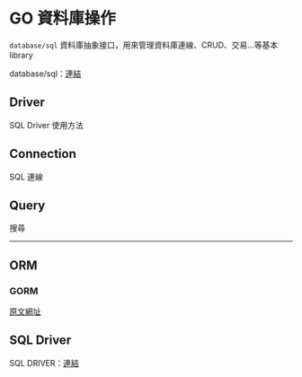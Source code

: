 # GO 資料庫操作

`database/sql` 資料庫抽象接口，用來管理資料庫連線、CRUD、交易…等基本 library

database/sql：[連結](https://golang.org/pkg/database/sql)

## Driver

SQL Driver 使用方法

## Connection

SQL 連線

## Query

搜尋

-----

## ORM

### GORM

[原文網址](http://doc.gorm.io/)

## SQL Driver

SQL DRIVER：[連結](https://github.com/golang/go/wiki/SQLDrivers)